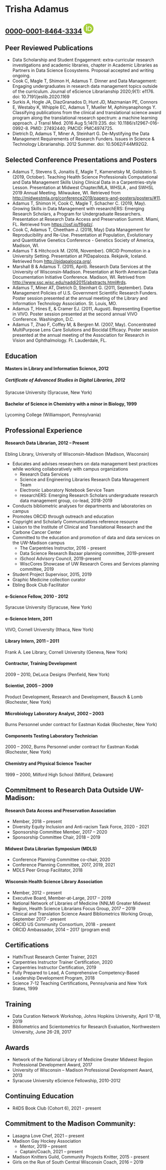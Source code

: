 # Trisha Adamus
## [0000-0001-8464-3334](https://orcid.org/0000-0001-8464-3334) ![ORCID iD icon](https://github.com/tadamus/cv/blob/gh-pages/ORCIDiD_icon32x32.png)

## Peer Reviewed Publications
- Data Scholarship and Student Engagement: extra-curricular research investigations and academic libraries, chapter in Academic Libraries as Partners in Data Science Ecosystems. Proposal accepted and writing ongoing.
- Cook C, Magle T, Shimon H, Adamus T. Dinner and Data Management: Engaging undergraduates in research data management topics outside of the curriculum. Journal of eScience Librarianship 2020;9(1): e1176. doi: 10.7191/jeslib.2020.1169
- Surkis A, Hogle JA, DiazGranados D, Hunt JD, Mazmanian PE, Connors E, Westaby K, Whipple EC, Adamus T, Mueller M, Aphinyanaphongs Y. Classifying publications from the clinical and translational science award program along the translational research spectrum: a machine learning approach. J Transl Med. 2016 Aug 5;14(1):235. doi: 10.1186/s12967-016-0992-8. PMID: 27492440; PMCID: PMC4974725.
- Dietrich D, Adamus T, Miner A, Steinhart G. De-Mystifying the Data Management Requirements of Research Funders. Issues in Science & Technology Librarianship. 2012 Summer. doi: 10.5062/F44M92G2.

## Selected Conference Presentations and Posters
- Adamus T, Stevens S, Jonaitis E, Magle T, Kamenetsky M, Goldstein S. (2019, October). Teaching Health Science Professionals Computational and Data Management Skills Using Clinical Data in a Carpentries-style Lesson. Presentation at Midwest Chapter/MLA, WHSLA , and SWHSL 2019 Annual Meeting. Milwaukee, WI. Retrieved from http://midwestmla.org/conference2019/papers-and-posters/posters/#11.
- Adamus T, Shimon H, Cook C, Magle T, Schacher C. (2019, May). Growing Skills in Data Management with researchERS: Emerging Research Scholars, a Program for Undergraduate Researchers. Presentation at Research Data Access and Preservation Summit. Miami, FL. Retrieved from https://osf.io/f6gdz/.
- Cook C, Adamus T, Cheetham J. (2018, May) Data Management for Reproducibility and Re-Use. Presentation at Population, Evolutionary and Quantitative Genetics Conference - Genetics Society of America, Madison, WI.
- Adamus T & Hitchcock M. (2016, November). ORCID Promotion in a University Setting. Presentation at PIDapalooza. Rekjavik, Iceland. Retrieved from http://pidapalooza.org/.
- Marshall B & Adamus T. (2015, April). Research Data Services at the University of Wisconsin-Madison. Presentation at North American Data Documentation Initiative Conference. Madison, WI. Retrived from http://www.ssc.wisc.edu/naddi2015/abstracts.html#rds.
- Adamus T, Miner AT, Dietrich D, Steinhart G. (2011, September). Data Management Policies of U.S. Government Scientific Research Funders. Poster session presented at the annual meeting of the Library and Information Technology Association. St. Louis, MO.
- Adamus T, Hines E, & Cramer EJ. (2011, August). Representing Expertise in VIVO. Poster session presented at the second annual VIVO Conference. Washington, D.C.
- Adamus T, Zhao F, Coffey M, & Bergren M. (2007, May). Concentrated MultiPurpose Lens Care Solutions and Biocidal Efficacy. Poster session presented at the annual meeting of the Association for Research in Vision and Ophthalmology. Ft. Lauderdale, FL.

## Education
#### Masters in Library and Information Science, 2012
##### Certificate of Advanced Studies in Digital Libraries, 2012
Syracuse University (Syracuse, New York)
#### Bachelor of Science in Chemistry with a minor in Biology, 1999
Lycoming College (Williamsport, Pennsylvania)

## Professional Experience
#### Research Data Librarian, 2012 – Present
Ebling Library, University of Wisconsin-Madison (Madison, Wisconsin)
- Educates and advises researchers on data management best practices while working collaboratively with campus organizations
  - Research Data Services
  - Science and Engineering Libraries Research Data Management Team
  - Electronic Laboratory Notebook Service Team
  - researchERS: Emerging Research Scholars undergraduate research data management group, co-lead, 2018-2019
- Conducts bibliometric analyses for departments and laboratories on campus
- Promotes ORCID through outreach and education
- Copyright and Scholarly Communications reference resource
- Liaison to the Institute of Clinical and Translational Research and the Carbone Cancer Center
- Committed to the education and promotion of data and data services on the UW-Madison campus
  - The Carpentries Instructor, 2016 - present
  - Data Science Research Bazaar planning committee, 2019-present
  - iSchool Advisory Council, 2019-present
  - WiscCores Showcase of UW Research Cores and Services planning committee, 2019
- Student Project Supervisor, 2015, 2019
- Graphic Medicine collection curator
- Ebling Book Club Facilitator

#### e-Science Fellow, 2010 - 2012 
Syracuse University (Syracuse, New York)
#### e-Science Intern, 2011
VIVO, Cornell University (Ithaca, New York)
#### Library Intern, 2011 – 2011
Frank A. Lee Library, Cornell University (Geneva, New York)
#### Contractor, Training Development
2009 – 2010, DeLuca Designs (Penfield, New York)
#### Scientist, 2005 – 2009
Product Development, Research and Development, Bausch & Lomb (Rochester, New York)
#### Microbiology Laboratory Analyst, 2002 – 2003
Burns Personnel under contract for Eastman Kodak (Rochester, New York)
#### Components Testing Laboratory Technician
2000 – 2002, Burns Personnel under contract for Eastman Kodak (Rochester, New York)
#### Chemistry and Physical Science Teacher
1999 – 2000, Milford High School (Milford, Delaware)

## Commitment to Research Data Outside UW-Madison: 
#### Research Data Access and Preservation Association
- Member, 2018 – present
- Diversity Equity Inclusion and Anti-racism Task Force, 2020 - 2021
- Sponsorship Committee Member, 2017 – 2020
- Sponsorship Committee Chair, 2018 – 2019
#### Midwest Data Librarian Symposium (MDLS)
- Conference Planning Committee co-chair, 2020
- Conference Planning Committee, 2017, 2019, 2021
- MDLS Peer Group Facilitator, 2018
#### Wisconsin Health Science Library Association
- Member, 2012 – present
- Executive Board, Member-at-Large, 2017 – 2019
- National Network of Libraries of Medicine (NNLM) Greater Midwest Region, Health Science Librarians Focus Group, 2017 – 2019
- Clinical and Translation Science Award Bibliometrics Working Group, September 2017 - present
- ORCID US Community Consortium, 2018 - present
- ORCID Ambassador, 2014 – 2017 (program end)

## Certifications
- HathiTrust Research Center Trainer, 2021
- Carpentries Instructor Trainer Certification, 2020
- Carpentries Instructor Certification, 2019
- Fully Prepared to Lead, A Comprehensive Competency-Based Leadership Development Program, 2018
- Science 7-12 Teaching Certifications, Pennsylvania and New York States, 1999

## Training
- Data Curation Network Workshop, Johns Hopkins University, April 17-18, 2019
- Bibliometrics and Scientometrics for Research Evaluation, Northwestern University, June 26-28, 2017

## Awards
- Network of the National Library of Medicine Greater Midwest Region Professional Development Award, 2017
- University of Wisconsin – Madison Professional Development Award, 2013
- Syracuse University eScience Fellowship, 2010-2012

## Continuing Education
- R4DS Book Club (Cohort 6), 2021 - present

## Commitment to the Madison Community:
- Lasagna Love Chef, 2021 – present
- Madison Gay Hockey Association 
  - Mentor, 2019 – present
  - Captain/Coach, 2021 – present
- Madison Knitters Guild, Community Projects Knitter, 2015 - present
- Girls on the Run of South Central Wisconsin Coach, 2016 – 2019




